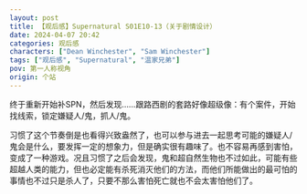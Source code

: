 ```yaml
---
layout: post
title: 【观后感】Supernatural S01E10-13（关于剧情设计）
date: 2024-04-07 20:42
categories: 观后感
characters: ["Dean Winchester", "Sam Winchester"]
tags: ["观后感", "Supernatural", "温家兄弟"]
pov: 第一人称视角
origin: 个站
---
```


终于重新开始补SPN，然后发现……跟路西剧的套路好像超级像：有个案件，开始找线索，锁定嫌疑人/鬼，抓人/鬼。

习惯了这个节奏倒是也看得兴致盎然了，也可以参与进去一起思考可能的嫌疑人/鬼会是什么，要发挥一定的想象力，但是确实很有趣味了。也不容易再感到害怕，变成了一种游戏。况且习惯了之后会发现，鬼和超自然生物也不过如此，可能有些超越人类的能力，但也必定能有杀死消灭他们的方法，而他们所能做出的最可怕的事情也不过只是杀人了，只要不那么害怕死亡就也不会太害怕他们了。
